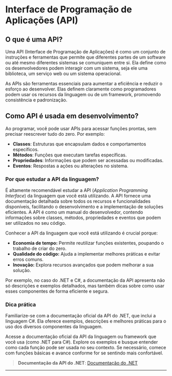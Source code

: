 # Interface de Programação de Aplicações (API)

## O que é uma API?

Uma API (Interface de Programação de Aplicações) é como um conjunto de instruções e ferramentas que permite que diferentes partes de um software ou até mesmo diferentes sistemas se comuniquem entre si. Ela define como os desenvolvedores podem interagir com um sistema, seja ele uma biblioteca, um serviço web ou um sistema operacional.

As APIs são ferramentas essenciais para aumentar a eficiência e reduzir o esforço ao desenvolver. Elas definem claramente como programadores podem usar os recursos da linguagem ou de um framework, promovendo consistência e padronização.

## Como API é usada em desenvolvimento?

Ao programar, você pode usar APIs para acessar funções prontas, sem precisar reescrever tudo do zero. Por exemplo:

- **Classes**: Estruturas que encapsulam dados e comportamentos específicos.
- **Métodos**: Funções que executam tarefas específicas.
- **Propriedades**: Informações que podem ser acessadas ou modificadas.
- **Eventos**: Respostas a ações ou alterações no sistema.

### Por que estudar a API da linguagem?

É altamente recomendável estudar a API (_Application Programming Interface_) da linguagem que você está utilizando. A API fornece uma documentação detalhada sobre todos os recursos e funcionalidades disponíveis, facilitando o desenvolvimento e a implementação de soluções eficientes. A API é como um manual do desenvolvedor, contendo informações sobre classes, métodos, propriedades e eventos que podem ser utilizados no seu código.

Conhecer a API da linguagem que você está utilizando é crucial porque:

- **Economia de tempo:** Permite reutilizar funções existentes, poupando o trabalho de criar do zero.
- **Qualidade do código:** Ajuda a implementar melhores práticas e evitar erros comuns.
- **Inovação:** Explora recursos avançados que podem melhorar a sua solução.

Por exemplo, no caso do .NET e C#, a documentação da API apresenta não só descrições e exemplos detalhados, mas também dicas sobre como usar esses componentes de forma eficiente e segura.

### Dica prática

Familiarize-se com a documentação oficial da API do .NET, que inclui a linguagem C#. Ela oferece exemplos, descrições e melhores práticas para o uso dos diversos componentes da linguagem.

Acesse a documentação oficial da API da linguagem ou framework que você usa (como .NET para C#). Explore os exemplos e busque entender como cada função pode ser usada no seu contexto. Se necessário, comece com funções básicas e avance conforme for se sentindo mais confortável.

> **Documentação da API do .NET**: [Documentação do .NET](https://docs.microsoft.com/dotnet/api/?view=net-7.0)

---
